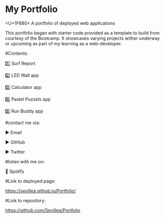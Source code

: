 # My Portfolio

<U+1F680> A portfolio of deployed web applications

This portfolio began with starter code provided as a template to build from courtesy of the Bootcamp.
It showcases varying projects wither underway or upcoming as part of my learning as a web-developer. 



#Contents:

:one: Surf Report

:two: LED Wall app 

:three: Calculator app

:four: Pastel Puzzels app

:five: Run Buddy app



#contact me via:

:arrow_forward: Email


:arrow_forward: GitHub 


:arrow_forward: Twitter



#listen with me on:

:musical_note: Spotify


#Link to deployed page:

https://sevillea.github.io/Portfolio/ 


#Link to repository:

https://github.com/Sevillea/Portfolio 
